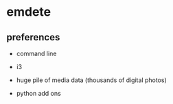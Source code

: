 emdete
======

preferences
------

- command line

- i3

- huge pile of media data (thousands of digital photos)

- python add ons

